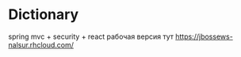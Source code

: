 # Dictionary
spring mvc + security + react
рабочая версия тут  https://jbossews-nalsur.rhcloud.com/
